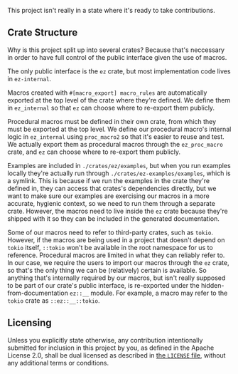 This project isn't really in a state where it's ready to take contributions.

## Crate Structure

Why is this project split up into several crates? Because that's neccessary in
order to have full control of the public interface given the use of macros.

The only public interface is the `ez` crate, but most implementation code lives
in `ez-internal`.

Macros created with `#[macro_export] macro_rules` are automatically exported at
the top level of the crate where they're defined. We define them in
`ez_internal` so that `ez` can choose where to re-export them publicly.

Procedural macros must be defined in their own crate, from which they must be
exported at the top level. We define our procedural macro's internal logic in
`ez_internal` using `proc_macro2` so that it's easier to reuse and test. We
actually export them as procedural macros through the `ez_proc_macro` crate, and
`ez` can choose where to re-export them publicly.

Examples are included in `./crates/ez/examples`, but when you run examples
locally they're actually run through `./crates/ez-examples/examples`, which is a
symlink. This is because if we run the examples in the crate they're defined in,
they can access that crates's dependencies directly, but we want to make sure
our examples are exercising our macros in a more accurate, hygienic context, so
we need to run them through a separate crate. However, the macros need to live
inside the `ez` crate because they're shipped with it so they can be included in
the generated documentation.

Some of our macros need to refer to third-party crates, such as `tokio`.
However, if the macros are being used in a project that doesn't depend on
`tokio` itself, `::tokio` won't be available in the root namespace for us to
reference. Procedural macros are limited in what they can reliably refer to. In
our case, we require the users to import our macros through the `ez` crate, so
that's the only thing we can be (relatively) certain is available. So anything
that's internally required by our macros, but isn't really supposed to be part
of our crate's public interface, is re-exported under the
hidden-from-documentation `ez::__` module. For example, a macro may refer to the
`tokio` crate as `::ez::__::tokio`.

## Licensing

Unless you explicitly state otherwise, any contribution intentionally submitted
for inclusion in this project by you, as defined in the Apache License 2.0,
shall be dual licensed as described in [the `LICENSE` file](LICENSE), without
any additional terms or conditions.
